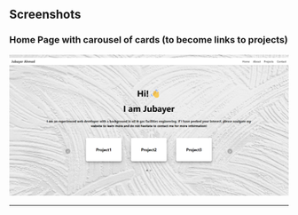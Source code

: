 ## Screenshots

### Home Page with carousel of cards (to become links to projects)
![Home Page](./screenshots/home.png)

------------------------------------------------------------------------------
